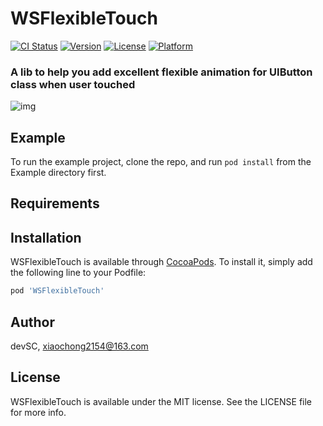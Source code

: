 # WSFlexibleTouch

[![CI Status](https://img.shields.io/travis/devSC/WSFlexibleTouch.svg?style=flat)](https://travis-ci.org/devSC/WSFlexibleTouch)
[![Version](https://img.shields.io/cocoapods/v/WSFlexibleTouch.svg?style=flat)](https://cocoapods.org/pods/WSFlexibleTouch)
[![License](https://img.shields.io/cocoapods/l/WSFlexibleTouch.svg?style=flat)](https://cocoapods.org/pods/WSFlexibleTouch)
[![Platform](https://img.shields.io/cocoapods/p/WSFlexibleTouch.svg?style=flat)](https://cocoapods.org/pods/WSFlexibleTouch)

### A lib to help you add excellent flexible animation for UIButton class when user touched

![img]('https://raw.githubusercontent.com/devSC/WSFlexibleTouch/master/screenshots.gif')

## Example

To run the example project, clone the repo, and run `pod install` from the Example directory first.

## Requirements

## Installation

WSFlexibleTouch is available through [CocoaPods](https://cocoapods.org). To install
it, simply add the following line to your Podfile:

```ruby
pod 'WSFlexibleTouch'
```

## Author

devSC, xiaochong2154@163.com

## License

WSFlexibleTouch is available under the MIT license. See the LICENSE file for more info.
